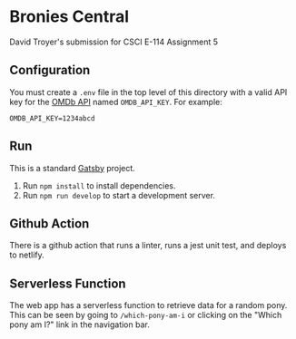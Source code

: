 # Bronies Central

David Troyer's submission for CSCI E-114 Assignment 5

## Configuration

You must create a `.env` file in the top level of this directory with a valid API key for the [OMDb API](https://www.omdbapi.com) named `OMDB_API_KEY`. For example:

```properties
OMDB_API_KEY=1234abcd
```

## Run

This is a standard [Gatsby](https://www.gatsbyjs.com) project.

1. Run `npm install` to install dependencies.
2. Run `npm run develop` to start a development server.

## Github Action

There is a github action that runs a linter, runs a jest unit test, and deploys to netlify.

## Serverless Function

The web app has a serverless function to retrieve data for a random pony. This can be seen by going to `/which-pony-am-i` or clicking on the "Which pony am I?" link in the navigation bar.
